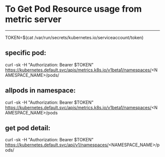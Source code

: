 # To Get Pod Resource usage from metric server
----------------------------------------------------

TOKEN=$(cat /var/run/secrets/kubernetes.io/serviceaccount/token)

specific pod:
---------------
curl -sk -H "Authorization: Bearer $TOKEN" https://kubernetes.default.svc/apis/metrics.k8s.io/v1beta1/namespaces/<NAMESPACE_NAME>/pods/<POD-NAME>


allpods in namespace:
--------------------
curl -sk -H "Authorization: Bearer $TOKEN" https://kubernetes.default.svc/apis/metrics.k8s.io/v1beta1/namespaces/<NAMESPACE_NAME>/pods


get pod detail:
--------------------
curl -sk -H "Authorization: Bearer $TOKEN" https://kubernetes.default.svc/api/v1/namespaces/<NAMESPACE_NAME>/pods/<POD-NAME>